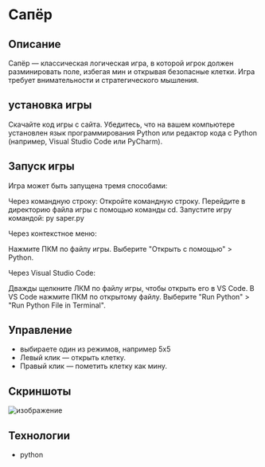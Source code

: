 # Сапёр

## Описание
Сапёр — классическая логическая игра, в которой игрок должен разминировать поле, избегая мин и открывая безопасные клетки. Игра требует внимательности и стратегического мышления.

## установка игры

 Скачайте код игры с сайта.
 Убедитесь, что на вашем компьютере установлен язык программирования Python или редактор кода с Python (например, Visual Studio Code или PyCharm).

## Запуск игры

Игра может быть запущена тремя способами:

  Через командную строку:
  Откройте командную строку.
  Перейдите в директорию файла игры с помощью команды cd.
  Запустите игру командой:
  py saper.py

Через контекстное меню:

  Нажмите ПКМ по файлу игры.
  Выберите "Открыть с помощью" > Python.

Через Visual Studio Code:

  Дважды щелкните ЛКМ по файлу игры, чтобы открыть его в VS Code.
  В VS Code нажмите ПКМ по открытому файлу.
  Выберите "Run Python" > "Run Python File in Terminal".

## Управление
- выбираете один из режимов, например 5x5
- Левый клик — открыть клетку.
- Правый клик — пометить клетку как мину.

## Скриншоты
![изображение](https://github.com/user-attachments/assets/1aabfd8f-9e90-4f04-9d5f-ce10555c345d)

## Технологии
- python
